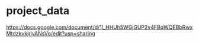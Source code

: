 # project_data
https://docs.google.com/document/d/1l_HHUh5WGjGUP2v4FBqWQEBbRwxMtdzkvkjrlyANsVo/edit?usp=sharing
